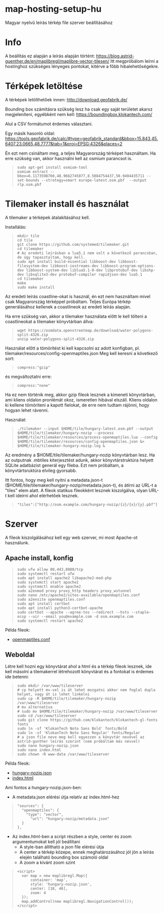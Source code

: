 # map-hosting-setup-hu
Magyar nyelvű leírás térkép file szerver beállításához

# Info

A beállítás ez alapján a leírás alapján történt: https://blog.astrid-guenther.de/en/maplibregl/maplibre-vector-tilesen/
Itt megpróbálom leírni a hostinghoz szükséges lényeges pontokat, kitérve a főbb hibalehetőségekre.

# Térképek letöltése

A térképek letölthetőek innen: http://download.geofabrik.de/

Bounding box számításra szükség lesz ha csak egy saját területet akarsz megjeleníteni, egyébként nem kell: https://boundingbox.klokantech.com/

Alul a CSV formátumot érdemes választani.

Egy másik hasonló oldal: https://tools.geofabrik.de/calc/#type=geofabrik_standard&bbox=15.843,45.6407,23.0665,48.7777&tab=1&proj=EPSG:4326&places=2

Én ezt nem csináltam meg, a teljes Magyarország térképet használtam. Ha erre szükség van, akkor használni kell az osmium parancsot is.

>     sudo apt-get install osmium-tool
>     osmium extract --bbox=6.1173598760,48.9662745077,8.5084754437,50.9404435711 --set-bounds --strategy=smart europe-latest.osm.pbf  --output rlp.osm.pbf

# Tilemaker install és használat

A tilemaker a térképek átalakításához kell.

Installálás:

>     mkdir tile
>     cd tile
>     git clone https://github.com/systemed/tilemaker.git
>     cd tilemaker
>     # Az eredeti leírásban a lua5.1 nem volt a következő parancsban, de úgy tapasztaltam, hogy kell.
>     sudo apt install build-essential libboost-dev libboost-filesystem-dev libboost-iostreams-dev libboost-program-options-dev libboost-system-dev liblua5.1-0-dev libprotobuf-dev libshp-dev libsqlite3-dev protobuf-compiler rapidjson-dev lua5.1
>     cd tilemaker
>     make
>     sudo make install

Az eredeti leírás coastline-okat is használ, én ezt nem használtam mivel csak Magyarország térképpel próbáltam. Teljes Európa térkép generálásához kellenek a coastlineok az eredeti leírás alapján.

Ha erre szükség van, akkor a tilemaker használata előtt le kell tölteni a coastlineokat a tilemaker könyvtárban állva:

>     wget https://osmdata.openstreetmap.de/download/water-polygons-split-4326.zip
>     unzip water-polygons-split-4326.zip


Használat előtt a tömörítést ki kell kapcsolni az adott konfigban, pl. tilemaker/resources/config-openmaptiles.json
Meg kell keresni a következő sort:
>     compress:"gzip"
és megváltoztatni erre:
>     compress:"none"
Ha ez nem történik meg, akkor gzip fileok lesznek a kimeneti könyvtárban, ami kliens oldalon pronlémát okoz, ismeretlen hibával elszáll. Kliens oldalon ki kellene tömöríteni a kapott fielokat, de erre nem tudtam rájönni, hogy hogyan lehet rávenni.


Használat:

>     ./tilemaker --input $HOME/tile/hungary-latest.osm.pbf --output $HOME/tile/tilemaker/hungary-nozip --process $HOME/tile/tilemaker/resources/process-openmaptiles.lua --config $HOME/tile/tilemaker/resources/config-openmaptiles.json &> $HOME/tile/tilemaker-hungary-nozip.log &

Az eredmény a $HOME/tile/tilemaker/hungary-nozip könyvtárban lesz. Ha az outputnak .mbtiles kiterjesztést adunk, akkor könyvtárstruktúra helyett SQLite adatbázist generál egy fileba. Ezt nem próbáltam, a könyvtártsruktúra elvileg gyorsabb.

Itt fontos, hogy meg kell nyitni a metadata.json-t ($HOME/tile/tilemaker/hungary-nozip/metadata.json-t), és átírni az URL-t a "tiles" elem alatt. A fileok statikus fileokként lesznek kiszolgálva, olyan URL-t kell ideírni ahol elérhetőek lesznek.

>     "tiles":["http://osm.example.com/hungary-nozip/{z}/{x}/{y}.pbf"]

# Szerver

A fileok kiszolgálásához kell egy web szerver, mi most Apache-ot használunk.

## Apache install, konfig

>     sudo ufw allow 80,443,8080/tcp
>     sudo systemctl restart ufw
>     sudo apt install apache2 libapache2-mod-php
>     sudo systemctl start apache2
>     sudo systemctl enable apache2
>     sudo a2enmod proxy proxy_http headers proxy_wstunnel
>     sudo nano /etc/apache2/sites-available/openmaptiles.conf
>     sudo a2ensite openmaptiles.conf
>     sudo apt install certbot
>     sudo apt install python3-certbot-apache
>     sudo certbot --apache --agree-tos --redirect --hsts --staple-ocsp --uir --email you@example.com -d osm.example.com
>     sudo systemctl restart apache2

Példa fileok: 
+ [openmaptiles.conf](https://github.com/rhevesi/map-hosting-setup-hu/blob/main/apache/openmaptiles.conf)

## Weboldal

Létre kell hozni egy könyvtárat ahol a html és a térkép fileok lesznek, ide kell másolni a tilemakerrel létrehozott könyvtárat és a fontokat is érdemes ide betenni:

>     sudo mkdir /var/www/tileserver
>     # cp helyett mv-vel is át lehet mozgatni akkor nem foglal dupla helyet, vagy át is lehet linkelni
>     sudo cp -R $HOME/tile/tilemaker/hungary-nozip /var/www/tileserver
>     # mv alternatíva
>     # sudo mv $HOME/tile/tilemaker/hungary-nozip /var/www/tileserver
>     sudo cd /var/www/tileserver
>     sudo git clone https://github.com/klokantech/klokantech-gl-fonts fonts
>     sudo ln -sf 'KlokanTech Noto Sans Bold' fonts/Bold
>     sudo ln -sf 'KlokanTech Noto Sans Regular' fonts/Regular
>     # a json file neve meg kell egyezzen a könyvtár nevével az astrid-gunther leírás szerint (nem próbáltam más névvel)
>     sudo nano hungary-nozip.json
>     sudo nano index.html
>     sudo chown -R www-data /var/www/tileserver

Példa fileok: 
+ [hungary-nozip.json](https://github.com/rhevesi/map-hosting-setup-hu/blob/main/www/hungary-nozip.json)
+ [index.html](https://github.com/rhevesi/map-hosting-setup-hu/blob/main/www/index.html)

Ami fontos a hungary-nozip.json-ben:
+ A metadata.json elérési útja relatív az index.html-hez
>     "sources": {
>       "openmaptiles": {
>         "type": "vector",
>           "url": "hungary-nozip/metadata.json"
>       }
>     },

+ Az index.html-ben a script részben a style, center és zoom argumentumokat kell jól beállítani
    + A style-ban állítható a json file elérési útja
    + A center a térkép közepe, ennek meghatározásához jól jön a leírás elején található bounding box számoló oldal
    + A zoom a kívánt zoom szint
>     <script>
>     	var map = new maplibregl.Map({
>     		container: 'map',
>     		style: 'hungary-nozip.json',
>     		center: [18, 46],
>     		zoom: 4
>     	});
>     	map.addControl(new maplibregl.NavigationControl());
>     </script>

